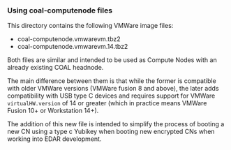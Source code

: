 ### Using coal-computenode files

This directory contains the following VMWare image files:

- coal-computenode.vmwarevm.tbz2
- coal-computenode.vmwarevm.14.tbz2

Both files are similar and intended to be used as Compute Nodes
with an already existing COAL headnode.

The main difference between them is that while the former is
compatible with older VMWare versions (VMWare fusion 8 and above),
the later adds compatibility with USB type C devices and requires
support for VMWare `virtualHW.version` of 14 or greater (which in
practice means VMWare Fusion 10+ or Workstation 14+).

The addition of this new file is intended to simplify the process
of booting a new CN using a type c Yubikey when booting new encrypted
CNs when working into EDAR development.
